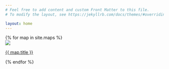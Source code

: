 ```yaml
---
# Feel free to add content and custom Front Matter to this file.
# To modify the layout, see https://jekyllrb.com/docs/themes/#overriding-theme-defaults

layout: home
---
```



<section class="box">
	{% for map in site.maps %}
    <div class="box-link">
        <a href="{{ map.url }}"><img src="{{ map.logo }}"></a>
        <br/>
        <p class="btn"><a href="{{ map.url }}">{{ map.title }}</a></p>
    </div>
	{% endfor %}
</section>
